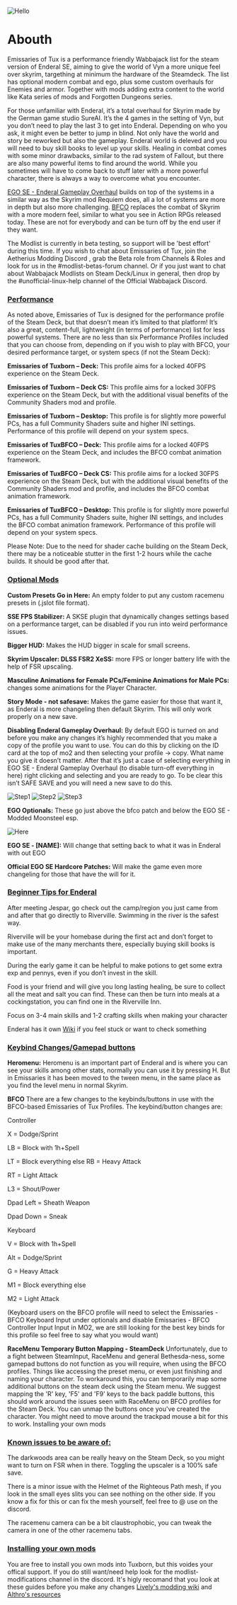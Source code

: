 ![Hello](https://github.com/Omni-guides/Tuxborn/blob/main/images/Emissaries%20of%20Tux.png)

# Abouth

Emissaries of Tux is a performance friendly Wabbajack list for the steam version of Enderal SE, aiming to give the world of Vyn a more unique feel over skyrim, targething at minimum the hardware of the Steamdeck. The list has optional modern combat and ego, plus some custom overhauls for Enemies and armor. Together with mods adding extra content to the world like Kata series of mods and Forgotten Dungeons series. 

For those unfamiliar with Enderal, it’s a total overhaul for Skyrim made by the German game studio SureAI. It’s the 4 games in the setting of Vyn, but you don’t need to play the last 3 to get into Enderal. Depending on who you ask, it might even be better to jump in blind. Not only have the world and story be reworked but also the gameplay. Enderal world is deleved and you will need to buy skill books to level up your skills. Healing in combat comes with some minor drawbacks, similar to the rad system of Fallout, but there are also many powerful items to find around the world. While you sometimes will have to come back to stuff later with a more powerful character, there is always a way to overcome what you encounter. 

[EGO SE - Enderal Gameplay Overhaul](https://www.nexusmods.com/enderalspecialedition/mods/3) builds on top of the systems in a similar way as the Skyrim mod Requiem does, all a lot of systems are more in depth but also more challenging. [BFCO](https://www.nexusmods.com/skyrimspecialedition/mods/117052) replaces the combat of Skyrim with a more modern feel, similar to what you see in Action RPGs released today. These are not for everybody and can be turn off by the end user if they want.

The Modlist is currently in beta testing, so support will be 'best effort' during this time. If you wish to chat about Emissaries of Tux, join the Aetherius Modding Discord , grab the Beta role from Channels & Roles and look for us in the #modlist-betas-forum channel. Or if you just want to chat about Wabbajack Modlists on Steam Deck/Linux in general, then drop by the #unofficial-linux-help channel of the Official Wabbajack Discord.

### <ins>Performance</ins>

As noted above, Emissaries of Tux is designed for the performance profile of the Steam Deck, but that doesn’t mean it’s limited to that platform! It’s also a great, content-full, lightweight (in terms of performance) list for less powerful systems. There are no less than six Performance Profiles included that you can choose from, depending on if you wish to play with BFCO, your desired performance target, or system specs (if not the Steam Deck):

**Emissaries of Tuxborn – Deck:** This profile aims for a locked 40FPS experience on the Steam Deck.

**Emissaries of Tuxborn – Deck CS:** This profile aims for a locked 30FPS experience on the Steam Deck, but with the additional visual benefits of the Community Shaders mod and profile.

**Emissaries of Tuxborn – Desktop:** This profile is for slightly more powerful PCs, has a full Community Shaders suite and higher INI settings. Performance of this profile will depend on your system specs.

**Emissaries of TuxBFCO – Deck:** This profile aims for a locked 40FPS experience on the Steam Deck, and includes the BFCO combat animation framework.

**Emissaries of TuxBFCO – Deck CS:** This profile aims for a locked 30FPS experience on the Steam Deck, but with the additional visual benefits of the Community Shaders mod and profile, and includes the BFCO combat animation framework.

**Emissaries of TuxBFCO – Desktop:** This profile is for slightly more powerful PCs, has a full Community Shaders suite, higher INI settings, and includes the BFCO combat animation framework. Performance of this profile will depend on your system specs.

Please Note: Due to the need for shader cache building on the Steam Deck, there may be a noticeable stutter in the first 1-2 hours while the cache builds. It should be good after that.

### <ins>Optional Mods</ins>

**Custom Presets Go in Here:** An empty folder to put any custom racemenu presets in (.jslot file format).

**SSE FPS Stabilizer:** A SKSE plugin that dynamically changes settings based on a performance target, can be disabled if you run into weird performance issues.

**Bigger HUD:** Makes the HUD bigger in scale for small screens.

**Skyrim Upscaler: DLSS FSR2 XeSS:** more FPS or longer battery life with the help of FSR upscaling.

**Masculine Animations for Female PCs/Feminine Animations for Male PCs:** changes some animations for the Player Character.

**Story Mode - not safesave:** Makes the game easier for those that want it, as Enderal is more changeling then default Skyrim. This will only work properly on a new save.

**Disabling Enderal Gameplay Overhaul:**
By default EGO is turned on and before you make any changes it’s highly recommended that you make a copy of the profile you want to use. You can do this by clicking on the ID card at the top of mo2 and then selecting your profile -> copy. What name you give it doesn’t matter. After that it’s just a case of selecting everything in EGO SE - Enderal Gameplay Overhaul (to disable turn-off everything in here) right clicking and selecting and you are ready to go. To be clear this isn’t SAFE SAVE and you will need a new save to do this.

![Step1](https://github.com/Omni-guides/Tuxborn/blob/main/images/Emissaries_CopyProfile1.png)
![Step2](https://github.com/Omni-guides/Tuxborn/blob/main/images/Emissaries_CopyProfile2.png)
![Step3](https://github.com/Omni-guides/Tuxborn/blob/main/images/Emissaries_EgoDisable.png)

**EGO Optionals:**
These go just above the bfco patch and below the EGO SE - Modded Moonsteel esp. 

![Here](https://github.com/Omni-guides/Tuxborn/blob/main/images/Emissaries_EgoESP.png)

**EGO SE - [NAME]:** Will change that setting back to what it was in Enderal with out EGO

**Official EGO SE Hardcore Patches:** Will make the game even more changeling for those that have the will for it.

### <ins>Beginner Tips for Enderal</ins>

After meeting Jespar, go check out the camp/region you just came from and after that go directly to Riverville. Swimming in the river is the safest way.

Riverville will be your homebase during the first act and don’t forget to make use of the many merchants there, especially buying skill books is important.

During the early game it can be helpful to make potions to get some extra exp and pennys, even if you don’t invest in the skill.

Food is your friend and will give you long lasting healing, be sure to collect all the meat and salt you can find. These can then be turn into meals at a cockingstation, you can find one in the Riverville Inn.

Focus on 3-4 main skills and 1-2 crafting skills when making your character

Enderal has it own [Wiki](https://en.wiki.sureai.net/Enderal) if you feel stuck or want to check something

### <ins>Keybind Changes/Gamepad buttons</ins>

**Heromenu:**
Heromenu is an important part of Enderal and is where you can see your skills among other stats, normally you can use it by pressing H. But in Emissaries it has been moved to the tween menu, in the same place as you find the level menu in normal Skyrim.

**BFCO**
There are a few changes to the keybinds/buttons in use with the BFCO-based Emissaries of Tux Profiles. The keybind/button changes are:

Controller

X = Dodge/Sprint

LB = Block with 1h+Spell

LT = Block everything else
RB = Heavy Attack

RT = Light Attack

L3 = Shout/Power

Dpad Left = Sheath Weapon

Dpad Down = Sneak

Keyboard

V = Block with 1h+Spell

Alt = Dodge/Sprint

G = Heavy Attack

M1 = Block everything else

M2 = Light Attack

(Keyboard users on the BFCO profile will need to select the Emissaries - BFCO Keyboard Input under optionals and disable Emissaries - BFCO Controller Input Input in MO2, we are still looking for the best key binds for this profile so feel free to say what you would want)

**RaceMenu Temporary Button Mapping - SteamDeck**
Unfortunately, due to a fight between SteamInput, RaceMenu and general Bethesda-ness, some gamepad buttons do not function as you will require, when using the BFCO profiles. Things like accessing the preset menu, or even just finishing and naming your character. To workaround this, you can temporarily map some additional buttons on the steam deck using the Steam menu. We suggest mapping the 'R' key, 'F5' and 'F9' keys to the back paddle buttons, this should work around the issues seen with RaceMenu on BFCO profiles for the Steam Deck. You can unmap the buttons once you've created the character. You might need to move around the trackpad mouse a bit for this to work.
Installing your own mods

### <ins>Known issues to be aware of:</ins>
The darkwoods area can be really heavy on the Steam Deck, so you might want to turn on FSR when in there. Toggling the upscaler is a 100% safe save.

There is a minor issue with the Helmet of the Righteous Path mesh, if you look in the small eyes slits you can see nothing on the other side. If you know a fix for this or can fix the mesh yourself, feel free to @ use on the discord. 

The racemenu camera can be a bit claustrophobic, you can tweak the camera in one of the other racemenu tabs.

### <ins>Installing your own mods</ins>

You are free to install you own mods into Tuxborn, but this voides your offical support. If you do still want/need help look for the modlist-modifications channel in the discord. It's higly recomand that you look at these guides before you make any changes [Lively's modding wiki](https://github.com/LivelyDismay/Learn-To-Mod/wiki) and [Althro's resources](https://github.com/The-Animonculory/Modding-Resources)
